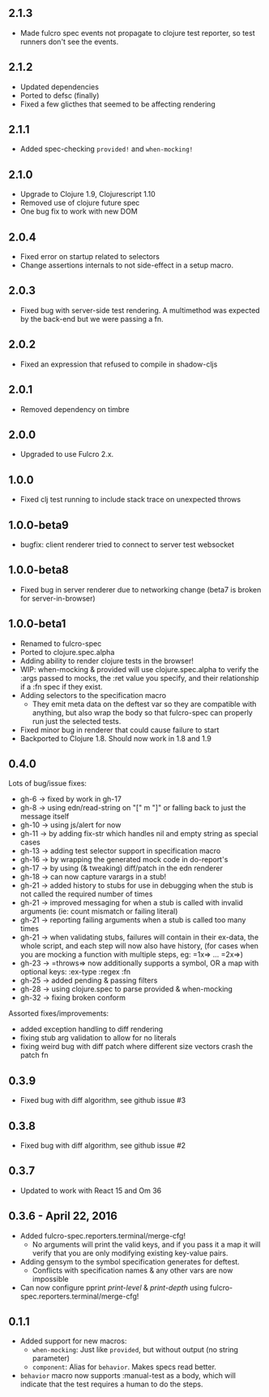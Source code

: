 2.1.3
-----
- Made fulcro spec events not propagate to clojure test reporter, so
  test runners don't see the events.

2.1.2
-----
- Updated dependencies
- Ported to defsc (finally)
- Fixed a few glicthes that seemed to be affecting rendering

2.1.1
-----
- Added spec-checking `provided!` and `when-mocking!`

2.1.0
-----
- Upgrade to Clojure 1.9, Clojurescript 1.10
- Removed use of clojure future spec
- One bug fix to work with new DOM

2.0.4
-----
- Fixed error on startup related to selectors
- Change assertions internals to not side-effect in a setup macro.

2.0.3
-----
- Fixed bug with server-side test rendering. A multimethod was expected by the back-end but we were passing a fn.

2.0.2
-----
- Fixed an expression that refused to compile in shadow-cljs

2.0.1
-----
- Removed dependency on timbre

2.0.0
-----
- Upgraded to use Fulcro 2.x.

1.0.0
-----
- Fixed clj test running to include stack trace on unexpected throws

1.0.0-beta9
-----------
- bugfix: client renderer tried to connect to server test websocket

1.0.0-beta8
-----------
- Fixed bug in server renderer due to networking change (beta7 is broken for server-in-browser)

1.0.0-beta1
-----------
- Renamed to fulcro-spec
- Ported to clojure.spec.alpha
- Adding ability to render clojure tests in the browser!
- WIP: when-mocking & provided will use clojure.spec.alpha to verify the :args passed to mocks, the :ret value you specify, and their relationship if a :fn spec if they exist.
- Adding selectors to the specification macro
    - They emit meta data on the deftest var so they are compatible with anything,
      but also wrap the body so that fulcro-spec can properly run just the selected tests.
- Fixed minor bug in renderer that could cause failure to start
- Backported to Clojure 1.8. Should now work in 1.8 and 1.9

0.4.0
-----
Lots of bug/issue fixes:
- gh-6 -> fixed by work in gh-17
- gh-8 -> using edn/read-string on "[" m "]" or falling back to just the message itself
- gh-10 -> using js/alert for now
- gh-11 -> by adding fix-str which handles nil and empty string as special cases
- gh-13 -> adding test selector support in specification macro
- gh-16 -> by wrapping the generated mock code in do-report's
- gh-17 -> by using (& tweaking) diff/patch in the edn renderer
- gh-18 -> can now capture varargs in a stub!
- gh-21 -> added history to stubs for use in debugging when the stub is not called the required number of times
- gh-21 -> improved messaging for when a stub is called with invalid arguments (ie: count mismatch or failing literal)
- gh-21 -> reporting failing arguments when a stub is called too many times
- gh-21 -> when validating stubs, failures will contain in their ex-data, the whole script, and each step will now also have history, (for cases when you are mocking a function with multiple steps, eg: =1x=> ...  =2x=>)
- gh-23 -> =throws=> now additionally supports a symbol, OR a map with optional keys: :ex-type :regex :fn
- gh-25 -> added pending & passing filters
- gh-28 -> using clojure.spec to parse provided & when-mocking
- gh-32 -> fixing broken conform

Assorted fixes/improvements:
- added exception handling to diff rendering
- fixing stub arg validation to allow for no literals
- fixing weird bug with diff patch where different size vectors crash the patch fn

0.3.9
-----
- Fixed bug with diff algorithm, see github issue #3

0.3.8
-----
- Fixed bug with diff algorithm, see github issue #2

0.3.7
-----
- Updated to work with React 15 and Om 36

0.3.6 - April 22, 2016
-----
- Added fulcro-spec.reporters.terminal/merge-cfg!
    - No arguments will print the valid keys, and if you pass it a map it will
      verify that you are only modifying existing key-value pairs.
- Adding gensym to the symbol specification generates for deftest.
    - Conflicts with specification names & any other vars are now impossible
- Can now configure pprint *print-level* & *print-depth* using fulcro-spec.reporters.terminal/merge-cfg!

0.1.1
-----
- Added support for new macros:
    - `when-mocking`: Just like `provided`, but without output (no string parameter)
    - `component`: Alias for `behavior`. Makes specs read better.
- `behavior` macro now supports :manual-test as a body, which will indicate that the test requires a human to do the steps.

